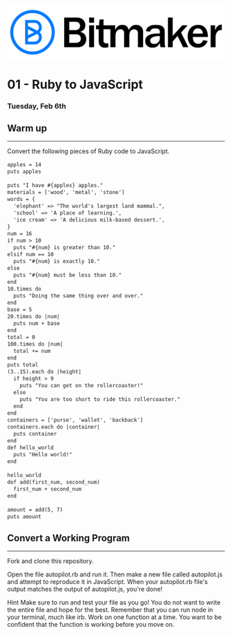 ![Bitmaker](https://github.com/johncarlolopez/bitmaker-reference/blob/master/bitmakerlogo.svg)
# 01 - Ruby to JavaScript
### Tuesday, Feb 6th

## Warm up
___
Convert the following pieces of Ruby code to JavaScript.
```
apples = 14
puts apples

puts "I have #{apples} apples."
materials = ['wood', 'metal', 'stone']
words = {
  'elephant' => "The world's largest land mammal.",
  'school' => 'A place of learning.',
  'ice cream' => 'A delicious milk-based dessert.',
}
num = 16
if num > 10
  puts "#{num} is greater than 10."
elsif num == 10
  puts "#{num} is exactly 10."
else
  puts "#{num} must be less than 10."
end
10.times do
  puts "Doing the same thing over and over."
end
base = 5
20.times do |num|
  puts num + base
end
total = 0
100.times do |num|
  total += num
end
puts total
(3..15).each do |height|
  if height > 9
    puts "You can get on the rollercoaster!"
  else
    puts "You are too short to ride this rollercoaster."
  end
end
containers = ['purse', 'wallet', 'backback']
containers.each do |container|
  puts container
end
def hello_world
  puts "Hello world!"
end

hello_world
def add(first_num, second_num)
  first_num + second_num
end

amount = add(5, 7)
puts amount
```

## Convert a Working Program
___
Fork and clone this repository.

Open the file autopilot.rb and run it. Then make a new file called autopilot.js and attempt to reproduce it in JavaScript. When your autopilot.rb file's output matches the output of autopilot.js, you're done!

Hint
Make sure to run and test your file as you go! You do not want to write the entire file and hope for the best. Remember that you can run node in your terminal, much like irb. Work on one function at a time. You want to be confident that the function is working before you move on.
